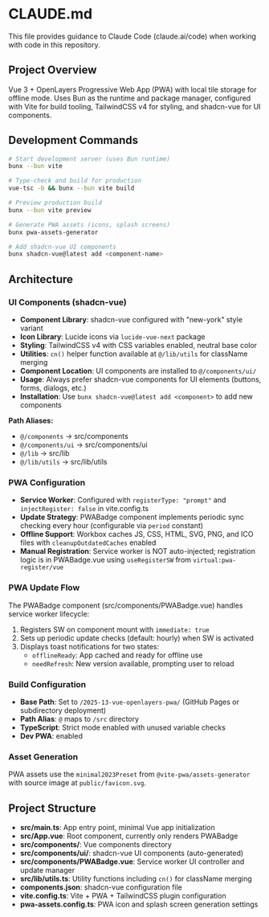 # CLAUDE.md

This file provides guidance to Claude Code (claude.ai/code) when working with code in this repository.

## Project Overview

Vue 3 + OpenLayers Progressive Web App (PWA) with local tile storage for offline mode. Uses Bun as the runtime and package manager, configured with Vite for build tooling, TailwindCSS v4 for styling, and shadcn-vue for UI components.

## Development Commands

```bash
# Start development server (uses Bun runtime)
bunx --bun vite

# Type-check and build for production
vue-tsc -b && bunx --bun vite build

# Preview production build
bunx --bun vite preview

# Generate PWA assets (icons, splash screens)
bunx pwa-assets-generator

# Add shadcn-vue UI components
bunx shadcn-vue@latest add <component-name>
```

## Architecture

### UI Components (shadcn-vue)

- **Component Library**: shadcn-vue configured with "new-york" style variant
- **Icon Library**: Lucide icons via `lucide-vue-next` package
- **Styling**: TailwindCSS v4 with CSS variables enabled, neutral base color
- **Utilities**: `cn()` helper function available at `@/lib/utils` for className merging
- **Component Location**: UI components are installed to `@/components/ui/`
- **Usage**: Always prefer shadcn-vue components for UI elements (buttons, forms, dialogs, etc.)
- **Installation**: Use `bunx shadcn-vue@latest add <component>` to add new components

**Path Aliases:**
- `@/components` → src/components
- `@/components/ui` → src/components/ui
- `@/lib` → src/lib
- `@/lib/utils` → src/lib/utils

### PWA Configuration

- **Service Worker**: Configured with `registerType: "prompt"` and `injectRegister: false` in vite.config.ts
- **Update Strategy**: PWABadge component implements periodic sync checking every hour (configurable via `period` constant)
- **Offline Support**: Workbox caches JS, CSS, HTML, SVG, PNG, and ICO files with `cleanupOutdatedCaches` enabled
- **Manual Registration**: Service worker is NOT auto-injected; registration logic is in PWABadge.vue using `useRegisterSW` from `virtual:pwa-register/vue`

### PWA Update Flow

The PWABadge component (src/components/PWABadge.vue) handles service worker lifecycle:
1. Registers SW on component mount with `immediate: true`
2. Sets up periodic update checks (default: hourly) when SW is activated
3. Displays toast notifications for two states:
   - `offlineReady`: App cached and ready for offline use
   - `needRefresh`: New version available, prompting user to reload

### Build Configuration

- **Base Path**: Set to `/2025-13-vue-openlayers-pwa/` (GitHub Pages or subdirectory deployment)
- **Path Alias**: `@` maps to `/src` directory
- **TypeScript**: Strict mode enabled with unused variable checks
- **Dev PWA**: enabled

### Asset Generation

PWA assets use the `minimal2023Preset` from `@vite-pwa/assets-generator` with source image at `public/favicon.svg`.

## Project Structure

- **src/main.ts**: App entry point, minimal Vue app initialization
- **src/App.vue**: Root component, currently only renders PWABadge
- **src/components/**: Vue components directory
- **src/components/ui/**: shadcn-vue UI components (auto-generated)
- **src/components/PWABadge.vue**: Service worker UI controller and update manager
- **src/lib/utils.ts**: Utility functions including `cn()` for className merging
- **components.json**: shadcn-vue configuration file
- **vite.config.ts**: Vite + PWA + TailwindCSS plugin configuration
- **pwa-assets.config.ts**: PWA icon and splash screen generation settings
